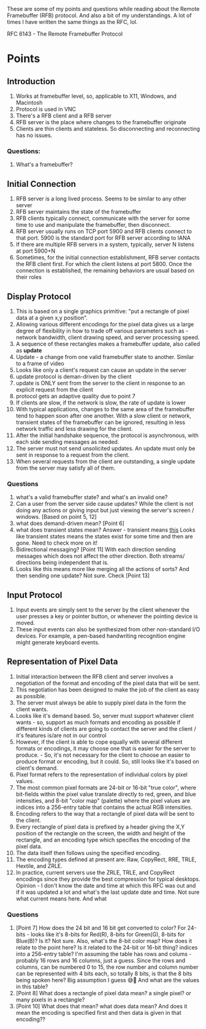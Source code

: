 These are some of my points and questions while reading about the
Remote Framebuffer (RFB) protocol. And also a bit of my understandings.
A lot of times I have written the same things as the RFC, lol.

RFC 6143 - The Remote Framebuffer Protocol

# Points

## Introduction
1. Works at framebuffer level, so, applicable to X11, Windows, and Macintosh
2. Protocol is used in VNC
3. There's a RFB client and a RFB server
4. RFB server is the place where changes to the framebuffer originate
5. Clients are thin clients and stateless. So disconnecting and reconnecting
has no issues.

### Questions:
1. What's a framebuffer?

## Initial Connection
1. RFB server is a long lived process. Seems to be similar to any other server
2. RFB server maintains the state of the framebuffer
3. RFB clients typically connect, communicate with the server for some time to use and manipulate the framebuffer, then disconnect.
4. RFB server usually runs on TCP port 5900 and RFB clients connect to that port.
5900 is the standard port for RFB server according to IANA
5. If there are multiple RFB servers in a system, typically, server N listens at
port 5900+N
6. Sometimes, for the initial connection establishment, RFB server contacts
the RFB client first. For which the client listens at port 5800. Once the
connection is established, the remaining behaviors are usual based on their
roles

## Display Protocol
1. This is based on a single graphics primitive: "put a rectangle of pixel
data at a given x,y position".
2. Allowing various different encodings for the pixel data gives us a
large degree of flexibility in how to trade off various parameters such
as - network bandwidth, client drawing speed, and server processing speed.
3. A sequence of these rectangles makes a framebuffer update, also called
as **update**
4. Update - a change from one valid framebuffer state to another. Similar
to a frame of video
5. Looks like only a client's request can cause an update in the server
6. update protocol is deman-driven by the client
7. update is ONLY sent from the server to the client in response to an
explicit request from the client
8. protocol gets an adaptive quality due to point 7
9. If clients are slow, if the network is slow, the rate of update is
lower
10. With typical applications, changes to the same area of the framebuffer
tend to happen soon after one another. With a slow client or network,
transient states of the framebuffer can be ignored, resulting in less
network traffic and less drawing for the client.
11. After the initial handshake sequence, the protocol is asynchronous,
with each side sending messages as needed.
12. The server must not send unsolicited updates. An update must only
be sent in response to a request from the client.
13. When several requests from the client are outstanding, a single update
from the server may satisfy all of them.


### Questions
1. what's a valid framebuffer state? and what's an invalid one?
2. Can a user from the server side cause updates? While the client is not
doing any actions or giving input but just viewing the server's screen /
windows. [Based on point 5, 12]
3. what does demand-driven mean? [Point 6]
4. what does transient states mean?
    Answer - transient means [this](https://www.merriam-webster.com/dictionary/transient)
    Looks like transient states means the states exist for some time
    and then are gone. Need to check more on it!
5. Bidirectional messaging? [Point 11] With each direction sending
messages which does not affect the other direction. Both streams/
directions being independent that is.
6. Looks like this means more like merging all the actions of sorts?
And then sending one update? Not sure. Check [Point 13]

## Input Protocol
1. Input events are simply sent to the server by the client whenever
the user presses a key or pointer button, or whenever the pointing
device is moved.
2. These input events can also be synthesized from other non-standard
I/O devices. For example, a pen-based handwriting recognition engine
might generate keyboard events.

## Representation of Pixel Data
1. Initial interaction between the RFB client and server involves a
negotiation of the format and encoding of the pixel data that will be
sent.
2. This negotiation has been designed to make the job of the client
as easy as possible.
3. The server must always be able to supply pixel data in the form
the client wants.
4. Looks like it's demand based. So, server must support whatever
client wants - so, support as much formats and encoding as possible
if different kinds of clients are going to contact the server and
the client / it's features is/are not in our control
5. However, if the client is able to cope equally with several
different formats or encodings, it may choose one that is easier
for the server to produce. - So, it's not necessary for the client
to choose an easier to produce format or encoding, but it could.
So, still looks like it's based on client's demand.
6. Pixel format refers to the representation of individual colors
by pixel values.
7. The most common pixel formats are 24-bit or 16-bit "true color",
where bit-fields within the pixel value translate directly to red,
green, and blue intensities, and 8-bit "color map" (palette) where
the pixel values are indices into a 256-entry table that contains
the actual RGB intensities.
8. Encoding refers to the way that a rectangle of pixel data will
be sent to the client.
9. Every rectangle of pixel data is prefixed by a header giving the
X,Y position of the rectangle on the screen, the width and height
of the rectangle, and an encoding type which specifies the encoding
of the pixel data.
10. The data itself then follows using the specified encoding.
11. The encoding types defined at present are: Raw, CopyRect,
RRE, TRLE, Hextile, and ZRLE.
12. In practice, current servers use the ZRLE, TRLE, and CopyRect
encodings since they provide the best compression for typical
desktops. Opinion - I don't know the date and time at which this RFC
was out and if it was updated a lot and what's the last update date
and time. Not sure what current means here. And what

### Questions
1. [Point 7] How does the 24 bit and 16 bit get converted to
color? For 24-bits - looks like it's 8-bits for Red(R), 8-bits
for Green(G), 8-bits for Blue(B)? Is it? Not sure. Also, what's
the 8-bit color map? How does it relate to the point here? Is it
related to the 24-bit or 16-bit thing? indices into a 256-entry
table? I'm assuming the table has rows and colums - probably
16 rows and 16 columns, just a guess. Since the rows and columns,
can be numbered 0 to 15, the row number and column number can be
represented with 4 bits each, so totally 8 bits, is that the 8 bits
being spoken here? Big assumption I guess 😅🙈 And what are the
values in this table?
2. [Point 8] What does a rectangle of pixel data mean? a single
pixel? or many pixels in a rectangle?
3. [Point 10] What does that mean? what does data mean? And does it
mean the encoding is specified first and then data is given in that
encoding??




